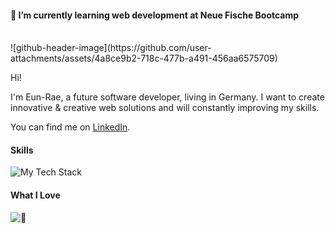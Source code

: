 #### 🌱 I’m currently learning web development at Neue Fische Bootcamp
<br>
![github-header-image](https://github.com/user-attachments/assets/4a8ce9b2-718c-477b-a491-456aa6575709)

Hi!

I'm Eun-Rae, a future software developer, living in Germany.
I want to create innovative & creative web solutions and will constantly improving my skills.

You can find me on [LinkedIn](https://www.linkedin.com/in/eun-rae-lee-schaffer-451392302/).

#### Skills

![My Tech Stack](https://github-readme-tech-stack.vercel.app/api/cards?lineCount=3&theme=github&bg=%23FFFFFF&badge=%23EAEFFC&border=%23D8DEE4&titleColor=%230969DA&line1=HTML%2CHTML%2C000000%3BCSS%2CCSS%2C000000%3BJava+Script%2CJava+Script%2C000000%3BReact%2CReact%2C000000%3B&line2=Next.js%2CNext.js%2C000000%3BNode.js%2CNode.js%2C000000%3BGit%2CGit%2C000000%3B&line3=Mongo+DB+%2CMongo+DB+%2C000000%3BPostgreSQL+%2CPostgreSQL+%2C000000%3B)
<br>

#### What I Love

![🩵](https://github-readme-tech-stack.vercel.app/api/cards?title=%F0%9F%A9%B5&lineCount=1&theme=github&bg=%23FFFFFF&badge=%23EAEFFC&border=%23D8DEE4&titleColor=%230969DA&line1=Coding%2CCoding%2C000000%3BPainting%2CPainting%2C000000%3BHiking%2CHiking%2C000000%3B)

